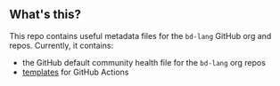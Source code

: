 ## What's this?

This repo contains useful metadata files for the `bd-lang` GitHub org and repos. Currently, it contains:

- the GitHub default community health file for the `bd-lang` org repos
- [templates](https://github.com/bd-lang/.github/tree/master/workflow-templates) for GitHub Actions
